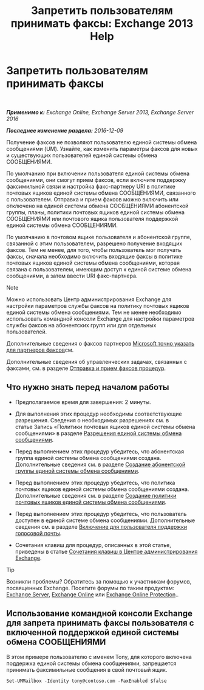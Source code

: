 ﻿---
title: 'Запретить пользователям принимать факсы: Exchange 2013 Help'
TOCTitle: Запретить пользователям принимать факсы
ms:assetid: b5d022b9-043a-4324-87fb-074d5e2c2ca3
ms:mtpsurl: https://technet.microsoft.com/ru-ru/library/Bb201722(v=EXCHG.150)
ms:contentKeyID: 52059193
ms.date: 05/22/2018
mtps_version: v=EXCHG.150
ms.translationtype: MT
---

# Запретить пользователям принимать факсы

 

_**Применимо к:** Exchange Online, Exchange Server 2013, Exchange Server 2016_

_**Последнее изменение раздела:** 2016-12-09_

Получение факсов не позволяют пользователю единой системы обмена сообщениями (UM). Узнайте, как изменить параметры факсов для новых и существующих пользователей единой системы обмена СООБЩЕНИЯМИ.

По умолчанию при включении пользователя единой системы обмена сообщениями, они смогут прием факсов, если включите поддержку факсимильной связи и настройка факс-партнеру URI в политике почтовых ящиков единой системы обмена СООБЩЕНИЯМИ, связанного с пользователем. Отправка и прием факсов можно включить или отключено на единой системы обмена СООБЩЕНИЯМИ абонентской группы, планы, политики почтовых ящиков единой системы обмена СООБЩЕНИЯМИ или почтового ящика пользователя поддержкой единой системы обмена СООБЩЕНИЯМИ.

По умолчанию в почтовом ящике пользователя и абонентской группе, связанной с этим пользователем, разрешено получение входящих факсов. Тем не менее, для того, чтобы пользователь мог получать факсы, сначала необходимо включить входящие факсы в политике почтовых ящиков единой системы обмена сообщениями, которая связана с пользователем, имеющим доступ к единой системе обмена сообщениями, а затем ввести URI факс-партнера.

> [!NOTE]  
> Можно использовать Центр администрирования Exchange для настройки параметров службы факсов на политику почтовых ящиков единой системы обмена сообщениями. Тем не менее необходимо использовать командной консоли Exchange для настройки параметров службы факсов на абонентских групп или для отдельных пользователей.


Дополнительные сведения о факсов партнеров [Microsoft точно указать для партнеров факсов](https://go.microsoft.com/fwlink/?linkid=190238)см.

Дополнительные сведения об управленческих задачах, связанных с факсами, см. в разделе [Отправка и прием факсов процедур](faxing-procedures-exchange-2013-help.md).

## Что нужно знать перед началом работы

  - Предполагаемое время для завершения: 2 минуты.

  - Для выполнения этих процедур необходимы соответствующие разрешения. Сведения о необходимых разрешениях см. в статье Запись «Политики почтовых ящиков единой системы обмена сообщениями» в разделе [Разрешения единой системы обмена сообщениями](unified-messaging-permissions-exchange-2013-help.md).

  - Перед выполнением этих процедур убедитесь, что абонентская группа единой системы обмена сообщениями создана. Дополнительные сведения см. в разделе [Создание абонентской группы единой системы обмена сообщениями](create-a-um-dial-plan-exchange-2013-help.md).

  - Перед выполнением этих процедур убедитесь, что политика почтовых ящиков единой системы обмена сообщениями создана. Дополнительные сведения см. в разделе [Создание политики почтовых ящиков единой системы обмена сообщениями](create-a-um-mailbox-policy-exchange-2013-help.md).

  - Перед выполнением этих процедур убедитесь, что пользователь доступен в единой системе обмена сообщениями. Дополнительные сведения см. в разделе [Включение для пользователя поддержки голосовой почты](enable-a-user-for-voice-mail-exchange-2013-help.md).

  - Сочетания клавиш для процедур, описанных в этой статье, приведены в статье [Сочетания клавиш в Центре администрирования Exchange](keyboard-shortcuts-in-the-exchange-admin-center-exchange-online-protection-help.md).

> [!TIP]  
> Возникли проблемы? Обратитесь за помощью к участникам форумов, посвященных Exchange. Посетите форумы по таким продуктам: <a href="https://go.microsoft.com/fwlink/p/?linkid=60612">Exchange Server</a>, <a href="https://go.microsoft.com/fwlink/p/?linkid=267542">Exchange Online</a> или <a href="https://go.microsoft.com/fwlink/p/?linkid=285351">Exchange Online Protection</a>..


## Использование командной консоли Exchange для запрета принимать факсы пользователя с включенной поддержкой единой системы обмена СООБЩЕНИЯМИ

В этом примере пользователю с именем Tony, для которого включена поддержка единой системы обмена сообщениями, запрещается принимать факсимильные сообщения в свой почтовый ящик.

    Set-UMMailbox -Identity tony@contoso.com -FaxEnabled $false

